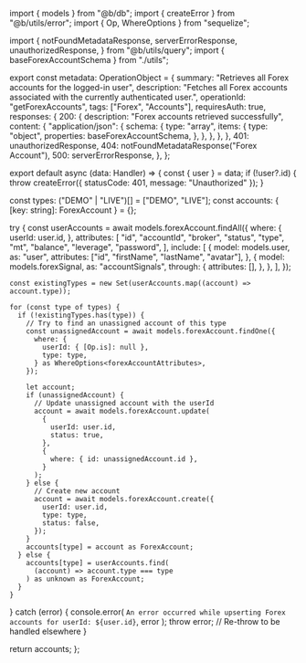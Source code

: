 import { models } from "@b/db";
import { createError } from "@b/utils/error";
import { Op, WhereOptions } from "sequelize";

import {
  notFoundMetadataResponse,
  serverErrorResponse,
  unauthorizedResponse,
} from "@b/utils/query";
import { baseForexAccountSchema } from "./utils";

export const metadata: OperationObject = {
  summary: "Retrieves all Forex accounts for the logged-in user",
  description:
    "Fetches all Forex accounts associated with the currently authenticated user.",
  operationId: "getForexAccounts",
  tags: ["Forex", "Accounts"],
  requiresAuth: true,
  responses: {
    200: {
      description: "Forex accounts retrieved successfully",
      content: {
        "application/json": {
          schema: {
            type: "array",
            items: {
              type: "object",
              properties: baseForexAccountSchema,
            },
          },
        },
      },
    },
    401: unauthorizedResponse,
    404: notFoundMetadataResponse("Forex Account"),
    500: serverErrorResponse,
  },
};

export default async (data: Handler) => {
  const { user } = data;
  if (!user?.id) {
    throw createError({ statusCode: 401, message: "Unauthorized" });
  }

  const types: ("DEMO" | "LIVE")[] = ["DEMO", "LIVE"];
  const accounts: { [key: string]: ForexAccount } = {};

  try {
    const userAccounts = await models.forexAccount.findAll({
      where: {
        userId: user.id,
      },
      attributes: [
        "id",
        "accountId",
        "broker",
        "status",
        "type",
        "mt",
        "balance",
        "leverage",
        "password",
      ],
      include: [
        {
          model: models.user,
          as: "user",
          attributes: ["id", "firstName", "lastName", "avatar"],
        },
        {
          model: models.forexSignal,
          as: "accountSignals",
          through: {
            attributes: [],
          },
        },
      ],
    });

    const existingTypes = new Set(userAccounts.map((account) => account.type));

    for (const type of types) {
      if (!existingTypes.has(type)) {
        // Try to find an unassigned account of this type
        const unassignedAccount = await models.forexAccount.findOne({
          where: {
            userId: { [Op.is]: null },
            type: type,
          } as WhereOptions<forexAccountAttributes>,
        });

        let account;
        if (unassignedAccount) {
          // Update unassigned account with the userId
          account = await models.forexAccount.update(
            {
              userId: user.id,
              status: true,
            },
            {
              where: { id: unassignedAccount.id },
            }
          );
        } else {
          // Create new account
          account = await models.forexAccount.create({
            userId: user.id,
            type: type,
            status: false,
          });
        }
        accounts[type] = account as ForexAccount;
      } else {
        accounts[type] = userAccounts.find(
          (account) => account.type === type
        ) as unknown as ForexAccount;
      }
    }
  } catch (error) {
    console.error(
      `An error occurred while upserting Forex accounts for userId: ${user.id}`,
      error
    );
    throw error; // Re-throw to be handled elsewhere
  }

  return accounts;
};
